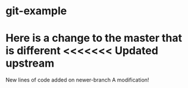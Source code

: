 # git-example
Here is a change to the master that is different
<<<<<<< Updated upstream
=======
New lines of code added on newer-branch
A modification!
